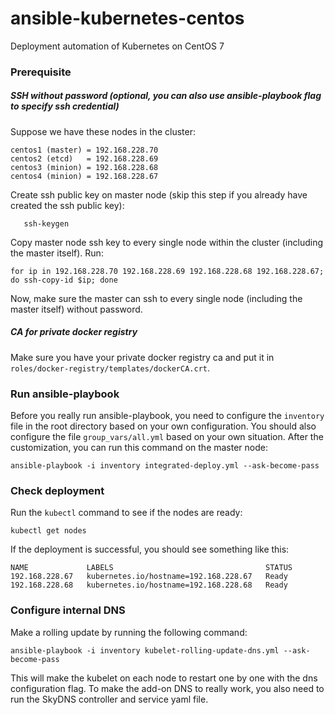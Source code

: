 # ansible-kubernetes-centos
Deployment automation of Kubernetes on CentOS 7

### Prerequisite
##### SSH without password (optional, you can also use ansible-playbook flag to specify ssh credential)
Suppose we have these nodes in the cluster:
```
centos1 (master) = 192.168.228.70
centos2 (etcd)   = 192.168.228.69
centos3 (minion) = 192.168.228.68
centos4 (minion) = 192.168.228.67

```

Create ssh public key on master node (skip this step if you already have created the ssh public key):
```
   ssh-keygen
```

Copy master node ssh key to every single node within the cluster (including the master itself). Run:
```
for ip in 192.168.228.70 192.168.228.69 192.168.228.68 192.168.228.67; do ssh-copy-id $ip; done
```

Now, make sure the master can ssh to every single node (including the master itself) without password.

##### CA for private docker registry
Make sure you have your private docker registry ca and put it in `roles/docker-registry/templates/dockerCA.crt`.

### Run ansible-playbook
Before you really run ansible-playbook, you need to configure the `inventory` file in the root directory based on your own configuration. You should also configure the file `group_vars/all.yml` based on your own situation. After the customization, you can run this command on the master node:
```
ansible-playbook -i inventory integrated-deploy.yml --ask-become-pass
```

### Check deployment
Run the `kubectl` command to see if the nodes are ready:
```
kubectl get nodes
```

If the deployment is successful, you should see something like this:
```
NAME             LABELS                                  STATUS
192.168.228.67   kubernetes.io/hostname=192.168.228.67   Ready
192.168.228.68   kubernetes.io/hostname=192.168.228.68   Ready
```

### Configure internal DNS
Make a rolling update by running the following command:
```
ansible-playbook -i inventory kubelet-rolling-update-dns.yml --ask-become-pass
```
This will make the kubelet on each node to restart one by one with the dns configuration flag.
To make the add-on DNS to really work, you also need to run the SkyDNS controller and service yaml file.
